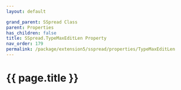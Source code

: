 ```yaml
---
layout: default

grand_parent: SSpread Class
parent: Properties
has_children: false
title: SSpread.TypeMaxEditLen Property
nav_order: 179
permalink: /package/extension5/sspread/properties/TypeMaxEditLen
---
```

# {{ page.title }}